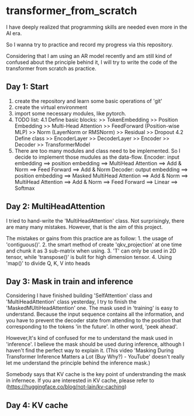 # transformer_from_scratch
I have deeply realized that programming skills are needed even more in the AI era.

So I wanna try to practice and record my progress via this repository.

Considering that I am using an AR model recently and am still kind of confused about the principle behind it, 
I will try to write the code of the transformer from scratch as practice.

## Day 1: Start
1. create the repository and learn some basic operations of 'git'
2. create the virtual environment
3. import some necessary modules, like pytorch.
4. TODO list:
    4.1 Define basic blocks: 
        >> TokenEmbedding
        >> Position Embedding
        >> Multi-Head Attention
        >> FeedForward (Position-wise MLP)
        >> Norm (LayerNorm or RMSNorm)
        >> Residual
        >> Dropout
    4.2 Define class
        >> EncoderLayer
        >> DecoderLayer
        >> Encoder
        >> Decoder
        >> TransformerModel
5. There are too many modules and class need to be implemented. So I decide to implement those mudules as the data-flow.
    Encoder: input embedding ==> position embedding ==> MultiHead Attention ==> Add & Norm 
             ==> Feed Forward ==> Add & Norm
    Decoder: output embedding ==> position embedding ==> Masked MultiHead Attention ==> Add & Norm
             ==> MultiHead Attention ==> Add & Norm ==> Feed Forward ==> Linear ==> Softmax

## Day 2: MultiHeadAttention
I tried to hand-write the 'MultiHeadAttention' class. Not surprisingly, there are many many mistakes. However, that is the
aim of this project.

The mistakes or gains from this practice are as follow:
    1. the usage of 'contiguous()'.
    2. the smart method of create 'qkv_projection' at one time and chunk it as 3 sub-matrix when using.
    3. 'T' can only be used in 2D tensor, while 'transpose()' is bulit for high dimension tensor.
    4. Using 'map()' to divide Q, K, V into heads

## Day 3: Mask in train and inference
Considering I have finished building 'SelfAttention' class and 'MultiHeadAttention' class yesterday, I try to finish the 
'MaskedMUltiHeadAttention' one. The mask used in 'training' is easy to understand. Because the input sequence contains all
the information, and you have to prevent the decoder state from attending to the position that corresponding to the tokens
'in the future'. In other word, 'peek ahead'.

However,It's kind of confused for me to understand the mask used in 'inference'. I believe the mask should be used during
inference, although I haven't find the perfect way to explain it.
(This video 'Masking During Transformer Inference Matters a Lot (Buy Why?) - YouTube' doesn't really let me understand the 
principle behind the inference mask.)

Somebody says that KV cache is the key point of understranding the mask in infernece.
If you are interested in KV cache, please refer to (https://huggingface.co/blog/not-lain/kv-caching)

## Day 4: KV cache
